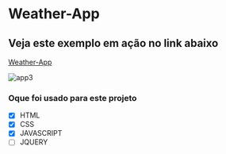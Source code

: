 # Weather-App
## Veja este exemplo em ação no link abaixo
[Weather-App](https://weather-app-mu-nine.vercel.app/)

![app3](https://user-images.githubusercontent.com/49099875/88426673-fa50b280-cdc7-11ea-8df2-41a0365201a6.jpg)

### Oque foi usado para este projeto

- [x] HTML
- [x] CSS
- [x] JAVASCRIPT
- [ ] JQUERY
